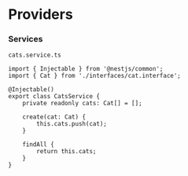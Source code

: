 # Providers
### Services

`cats.service.ts`

```
import { Injectable } from '@nestjs/common';
import { Cat } from './interfaces/cat.interface';

@Injectable()
export class CatsService {
	private readonly cats: Cat[] = [];

	create(cat: Cat) {
		this.cats.push(cat);
	}
	
	findAll {
		return this.cats;
	}
}
```
